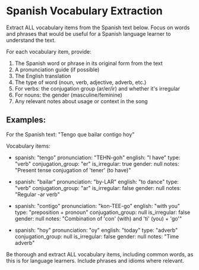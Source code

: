 # Spanish Vocabulary Extraction

Extract ALL vocabulary items from the Spanish text below. Focus on words and phrases that would be useful for a Spanish language learner to understand the text.

For each vocabulary item, provide:
1. The Spanish word or phrase in its original form from the text
2. A pronunciation guide (if possible)
3. The English translation
4. The type of word (noun, verb, adjective, adverb, etc.)
5. For verbs: the conjugation group (ar/er/ir) and whether it's irregular
6. For nouns: the gender (masculine/feminine)
7. Any relevant notes about usage or context in the song

## Examples:

For the Spanish text: "Tengo que bailar contigo hoy"

Vocabulary items:
- spanish: "tengo"
  pronunciation: "TEHN-goh"
  english: "I have"
  type: "verb"
  conjugation_group: "er"
  is_irregular: true
  gender: null
  notes: "Present tense conjugation of 'tener' (to have)"

- spanish: "bailar"
  pronunciation: "by-LAR"
  english: "to dance"
  type: "verb"
  conjugation_group: "ar"
  is_irregular: false
  gender: null
  notes: "Regular -ar verb"

- spanish: "contigo"
  pronunciation: "kon-TEE-go"
  english: "with you"
  type: "preposition + pronoun"
  conjugation_group: null
  is_irregular: false
  gender: null
  notes: "Combination of 'con' (with) and 'ti' (you) + 'go'"

- spanish: "hoy"
  pronunciation: "oy"
  english: "today"
  type: "adverb"
  conjugation_group: null
  is_irregular: false
  gender: null
  notes: "Time adverb"

Be thorough and extract ALL vocabulary items, including common words, as this is for language learners. Include phrases and idioms where relevant.
